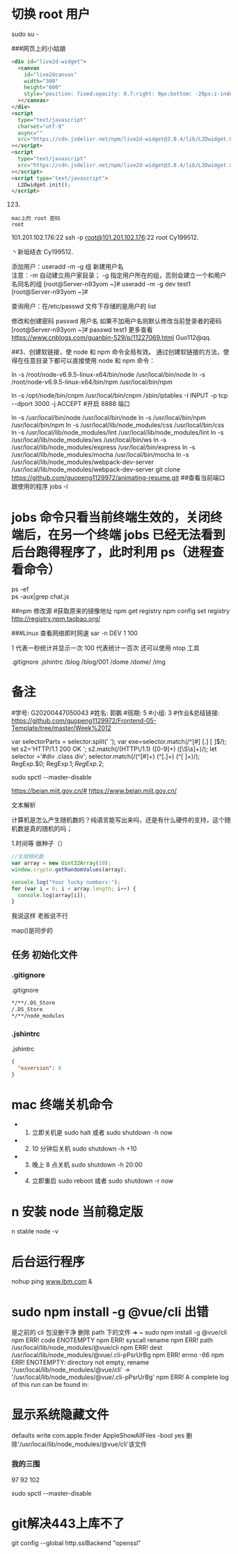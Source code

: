 # 切换 root 用户

sudo su -

###网页上的小姑娘

```html
<div id="live2d-widget">
  <canvas
    id="live2dcanvas"
    width="300"
    height="600"
    style="position: fixed;opacity: 0.7;right: 0px;bottom: -20px;z-index: 99999;pointer-events: none;border: 1px dashed rgb(204, 204, 204);"
  ></canvas>
</div>
<script
  type="text/javascript"
  charset="utf-8"
  async=""
  src="https://cdn.jsdelivr.net/npm/live2d-widget@3.0.4/lib/L2Dwidget.0.min.js"
></script>
<script
  type="text/javascript"
  src="https://cdn.jsdelivr.net/npm/live2d-widget@3.0.4/lib/L2Dwidget.min.js?_=1557308476616"
></script>
<script type="text/javascript">
  L2Dwidget.init();
</script>
```

123.

```
mac上的 root 密码
root
```

101.201.102.176:22
ssh -p root@101.201.102.176:22
root
Cy199512.

丶新垣结衣
Cy199512.

添加用户：useradd -m -g 组 新建用户名  
注意：-m 自动建立用户家目录； -g 指定用户所在的组，否则会建立一个和用户名同名的组
[root@Server-n93yom ~]# useradd -m -g dev test1
[root@Server-n93yom ~]#

查询用户：在/etc/passwd 文件下存储的是用户的 list

修改和创建密码 passwd 用户名 如果不加用户名则默认修改当前登录者的密码
[root@Server-n93yom ~]# passwd test1
更多查看
https://www.cnblogs.com/guanbin-529/p/11227069.html
Guo112@qq.

##3、创建软链接，使 node 和 npm 命令全局有效。
通过创建软链接的方法，使得在任意目录下都可以直接使用 node 和 npm 命令：

ln -s /root/node-v6.9.5-linux-x64/bin/node /usr/local/bin/node
ln -s /root/node-v6.9.5-linux-x64/bin/npm /usr/local/bin/npm

ln -s /opt/node/bin/cnpm /usr/local/bin/cnpm
/sbin/iptables -I INPUT -p tcp --dport 3000 -j ACCEPT #开启 8888 端口

ln -s /usr/local/bin/node /usr/local/bin/node
ln -s /usr/local/bin/npm /usr/local/bin/npm
ln -s /usr/local/lib/node_modules/css /usr/local/bin/css
ln -s /usr/local/lib/node_modules/lint /usr/local/lib/node_modules/lint
ln -s /usr/local/lib/node_modules/ws /usr/local/bin/ws
ln -s /usr/local/lib/node_modules/express /usr/local/bin/express
ln -s /usr/local/lib/node_modules/mocha /usr/local/bin/mocha
ln -s /usr/local/lib/node_modules/webpack-dev-server /usr/local/lib/node_modules/webpack-dev-server
git clone https://github.com/guopeng1129972/animating-resume.git ##查看当前端口跟使用的程序
jobs -l

# jobs 命令只看当前终端生效的，关闭终端后，在另一个终端 jobs 已经无法看到后台跑得程序了，此时利用 ps（进程查看命令）

ps -ef  
ps -aux|grep chat.js

##npm 修改源 #获取原来的镜像地址
npm get registry
npm config set registry http://registry.npm.taobao.org/

###Linux 查看网络即时网速
sar -n DEV 1 100

1 代表一秒统计并显示一次
100 代表统计一百次
还可以使用 ntop 工具

.gitignore
.jshintrc
/blog
/blog/001
/dome
/dome/
/img

# 备注

#学号: G20200447050043 #姓名: 郭鹏 #班期: 5 #小组: 3 #作业&总结链接: https://github.com/guopeng1129972/Frontend-05-Template/tree/master/Week%2012

var selectorParts = selector.split(' ');
var exe=selector.match(/^[\#] [\.] [ ]$/);
let s2='HTTP/1.1 200 OK ';
s2.match(/(HTTP\/1.1) ([0-9]+) ([\S\s]+)/);
let selector ='#div .class div';
selector.match(/(^[#]+) (^[.]+) (^[ ]+)/);
RegExp.$0;
RegExp.$1;
RegExp.$2;

sudo spctl --master-disable

https://beian.miit.gov.cn/#
https://www.beian.miit.gov.cn/

文本解析

计算机是怎么产生随机数的？纯语言能写出来吗，还是有什么硬件的支持，这个随机数是真的随机的吗；

1.时间等 做种子（）

```js
//生成随机数
var array = new Uint32Array(10);
window.crypto.getRandomValues(array);

console.log("Your lucky numbers:");
for (var i = 0; i < array.length; i++) {
  console.log(array[i]);
}
```

我说这样 老板说不行

map()是同步的

## 任务 初始化文件

### .gitignore

.gitignore

```txt
*/**/.DS_Store
/.DS_Store
*/**/node_modules
```

### .jshintrc

.jshintrc

```json
{
  "esversion": 8
}
```

# mac 终端关机命令

- 1. 立即关机是
     sudo halt
     或者
     sudo shutdown -h now

- 2. 10 分钟后关机
     sudo shutdown -h +10

- 3. 晚上 8 点关机
     sudo shutdown -h 20:00

- 4. 立即重启
     sudo reboot
     或者
     sudo shutdown -r now

# n 安装 node 当前稳定版

n stable
node -v

# 后台运行程序

nohup ping www.ibm.com &

# sudo npm install -g @vue/cli 出错

是之前的 cli 包没删干净 删除 path 下的文件
➜ ~ sudo npm install -g @vue/cli
npm ERR! code ENOTEMPTY
npm ERR! syscall rename
npm ERR! path /usr/local/lib/node_modules/@vue/cli
npm ERR! dest /usr/local/lib/node_modules/@vue/.cli-pPsrUrBg
npm ERR! errno -66
npm ERR! ENOTEMPTY: directory not empty, rename '/usr/local/lib/node_modules/@vue/cli' -> '/usr/local/lib/node_modules/@vue/.cli-pPsrUrBg'
npm ERR! A complete log of this run can be found in:

# 显示系统隐藏文件

defaults write com.apple.finder AppleShowAllFiles -bool yes
删除'/usr/local/lib/node_modules/@vue/cli'该文件

### 我的三围

97
92
102

sudo spctl --master-disable

# git解决443上库不了
git config --global http.sslBackend "openssl"